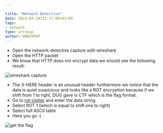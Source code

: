 ```yaml
---

title: "Network Detective"
date: 2023-05-24T22:17:09+03:00
tags:
- network
type: writeup
author: H0N3YP0T
---
```


* Open the network-detective capture with wireshark
* Open the HTTP packet
* We know that HTTP does not encrypt data we should see the following result:

![wireshark capture](/images/unbreakable_2023/network_detective/wireshark.png)

* The X-HERE header is an unusual header furthermore we notice that the data is quiet suspicious and looks like a ROT
  encryption because if we shift from 1 to right, DUG gave is CTF which is the flag format.
* Go to [rot-cipher](https://www.dcode.fr/rot-cipher) and enter the data string
* Select ROT 1 (which is equal to shift one to right)
* Select full ASCII table
* Here you go :)

![get the flag](/images/unbreakable_2023/network_detective/dcode.png)
